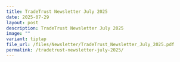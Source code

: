 ```yaml
---
title: TradeTrust Newsletter July 2025
date: 2025-07-29
layout: post
description: TradeTrust Newsletter July 2025
image: ""
variant: tiptap
file_url: /files/Newsletter/TradeTrust_Newsletter_July_2025.pdf
permalink: /tradetrust-newsletter-july-2025/
---
```

